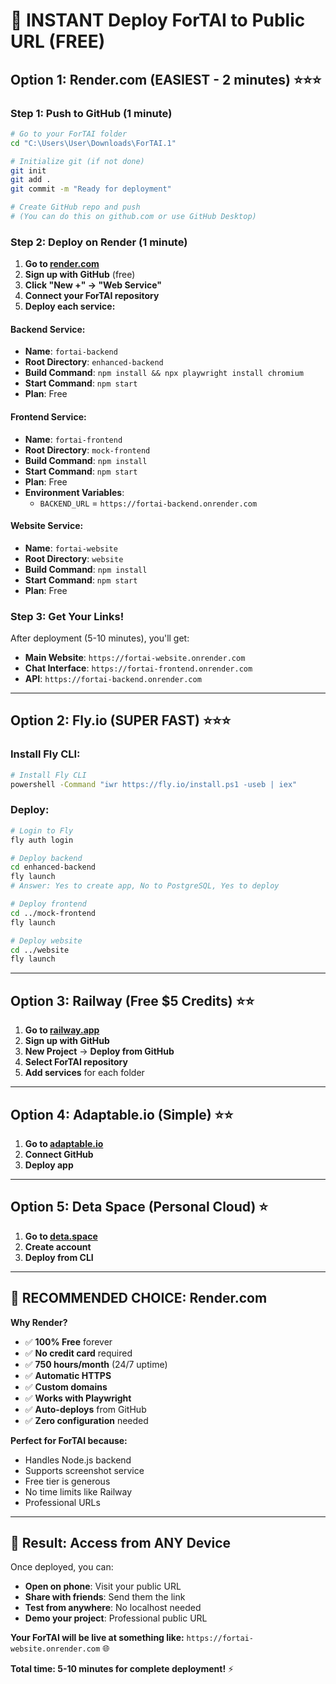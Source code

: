 # 🚀 INSTANT Deploy ForTAI to Public URL (FREE)

## Option 1: Render.com (EASIEST - 2 minutes) ⭐⭐⭐

### Step 1: Push to GitHub (1 minute)
```bash
# Go to your ForTAI folder
cd "C:\Users\User\Downloads\ForTAI.1"

# Initialize git (if not done)
git init
git add .
git commit -m "Ready for deployment"

# Create GitHub repo and push
# (You can do this on github.com or use GitHub Desktop)
```

### Step 2: Deploy on Render (1 minute)
1. **Go to [render.com](https://render.com)**
2. **Sign up with GitHub** (free)
3. **Click "New +" → "Web Service"**
4. **Connect your ForTAI repository**
5. **Deploy each service:**

#### Backend Service:
- **Name**: `fortai-backend`
- **Root Directory**: `enhanced-backend`
- **Build Command**: `npm install && npx playwright install chromium`
- **Start Command**: `npm start`
- **Plan**: Free

#### Frontend Service:
- **Name**: `fortai-frontend`
- **Root Directory**: `mock-frontend`
- **Build Command**: `npm install`
- **Start Command**: `npm start`
- **Plan**: Free
- **Environment Variables**:
  - `BACKEND_URL` = `https://fortai-backend.onrender.com`

#### Website Service:
- **Name**: `fortai-website`
- **Root Directory**: `website`
- **Build Command**: `npm install`
- **Start Command**: `npm start`
- **Plan**: Free

### Step 3: Get Your Links!
After deployment (5-10 minutes), you'll get:
- **Main Website**: `https://fortai-website.onrender.com`
- **Chat Interface**: `https://fortai-frontend.onrender.com`
- **API**: `https://fortai-backend.onrender.com`

---

## Option 2: Fly.io (SUPER FAST) ⭐⭐⭐

### Install Fly CLI:
```bash
# Install Fly CLI
powershell -Command "iwr https://fly.io/install.ps1 -useb | iex"
```

### Deploy:
```bash
# Login to Fly
fly auth login

# Deploy backend
cd enhanced-backend
fly launch
# Answer: Yes to create app, No to PostgreSQL, Yes to deploy

# Deploy frontend
cd ../mock-frontend
fly launch

# Deploy website
cd ../website
fly launch
```

---

## Option 3: Railway (Free $5 Credits) ⭐⭐

1. **Go to [railway.app](https://railway.app)**
2. **Sign up with GitHub**
3. **New Project** → **Deploy from GitHub**
4. **Select ForTAI repository**
5. **Add services** for each folder

---

## Option 4: Adaptable.io (Simple) ⭐⭐

1. **Go to [adaptable.io](https://adaptable.io)**
2. **Connect GitHub**
3. **Deploy app**

---

## Option 5: Deta Space (Personal Cloud) ⭐

1. **Go to [deta.space](https://deta.space)**
2. **Create account**
3. **Deploy from CLI**

---

## 🎯 **RECOMMENDED CHOICE: Render.com**

**Why Render?**
- ✅ **100% Free** forever
- ✅ **No credit card** required
- ✅ **750 hours/month** (24/7 uptime)
- ✅ **Automatic HTTPS**
- ✅ **Custom domains**
- ✅ **Works with Playwright**
- ✅ **Auto-deploys** from GitHub
- ✅ **Zero configuration** needed

**Perfect for ForTAI because:**
- Handles Node.js backend
- Supports screenshot service
- Free tier is generous
- No time limits like Railway
- Professional URLs

---

## 📱 **Result: Access from ANY Device**

Once deployed, you can:
- **Open on phone**: Visit your public URL
- **Share with friends**: Send them the link
- **Test from anywhere**: No localhost needed
- **Demo your project**: Professional public URL

**Your ForTAI will be live at something like:**
`https://fortai-website.onrender.com` 🌐

**Total time: 5-10 minutes for complete deployment!** ⚡